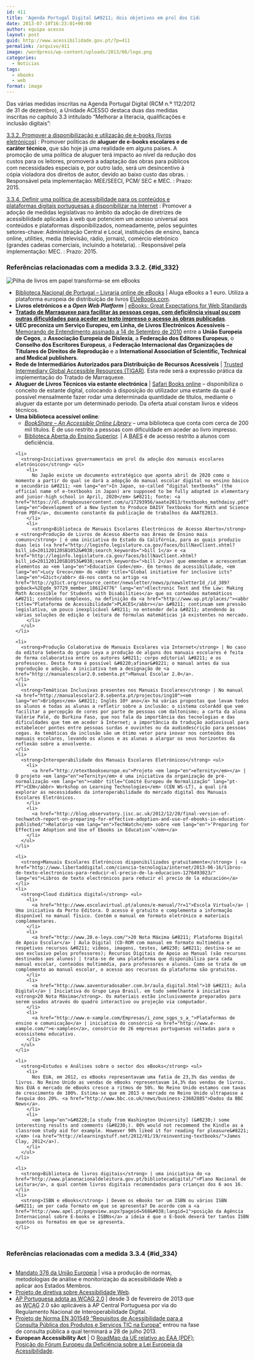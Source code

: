 ```yaml
---
id: 411
title: 'Agenda Portugal Digital &#8211; dois objetivos em prol dos Cidadãos com Necessidades Especiais'
date: 2013-07-10T16:23:01+00:00
author: equipa acesso
layout: post
guid: http://www.acessibilidade.gov.pt/?p=411
permalink: /arquivo/411
image: /wordpress/wp-content/uploads/2013/08/logo.png
categories:
  - Notícias
tags:
  - ebooks
  - web
format: image
---
```

Das várias medidas inscritas na Agenda Portugal Digital (RCM n.º 112/2012 de 31 de dezembro), a Unidade ACESSO destaca duas das medidas inscritas no capítulo 3.3 intitulado &#8220;Melhorar a literacia, qualificações e inclusão digitais&#8221;:

[3.3.2. Promover a disponibilização e utilização de e-books (livros eletrónicos)](#id_332)
:   Promover políticas de **aluguer de e-books escolares e de caráter técnico**, que são hoje já uma realidade em alguns países. A promoção de uma política de aluguer terá impacto ao nível da redução dos custos para os leitores, promoverá a adaptação das obras para públicos com necessidades especiais e, por outro lado, será um desincentivo à cópia violadora dos direitos de autor, devido ao baixo custo das obras.
:   Responsável pela implementação: MEE/SEECI, PCM/ SEC e MEC.
:   Prazo: 2015.

[3.3.4. Definir uma política de acessibilidade para os conteúdos e plataformas digitais portuguesas a disponibilizar na Internet](#id_334)
:   Promover a adoção de medidas legislativas no âmbito da adoção de diretrizes de acessibilidade aplicadas à web que potenciem um acesso universal aos conteúdos e plataformas disponibilizados, nomeadamente, pelos seguintes setores-chave: Administração Central e Local, instituições de ensino, banca online, utilities, media (televisão, rádio, jornais), comércio eletrónico (grandes cadeias comerciais, incluindo a hotelaria).
:   Responsável pela implementação: MEC.
:   Prazo: 2015.

<!--more Ler mais sobre Agenda Portugal Digital-->

### Referências relacionadas com a medida 3.3.2. {#id_332}

<img src="http://www.acessibilidade.gov.pt/wordpress/wp-content/uploads/2013/07/pilhalivros_ebooks.png" alt="Pilha de livros em papel transforma-se em eBooks" class="aligncentre size-full wp-image-452" />  


<div class="columns" style="-moz-column-count:2;-webkit-column-count:2;column-count:2;-moz-column-gap:20px;-webkit-column-gap:20px;column-gap:20px">
  <ul>
    <li>
      <a href="http://livrariaonline-ebooks.bnportugal.pt/catalog/all">Biblioteca Nacional de Portugal &#8211; Livraria online de eBooks</a> | Aluga eBooks a 1 euro. Utiliza a plataforma europeia de distribuição de livros <a href="https://euebooks.com">EUeBooks.com</a>.
    </li>
    <li>
      <strong>Livros eletrónicos e a <em lang="en">Open Web Platform</em></strong> | <a href="http://www.w3.org/2012/08/electronic-books/">eBooks: Great Expectations for Web Standards</a>
    </li>
    <li>
      <a href="http://www.acessibilidade.gov.pt/arquivo/361" title="Todo o livro que nasce digital, deve nascer acessível"><strong>Tratado de Marraquexe para facilitar às pessoas cegas, com deficiência visual ou com outras dificuldades para aceder ao texto impresso o acesso às obras publicadas</strong></a>.
    </li>
    <li>
      <strong>UEC preconiza um Serviço Europeu, em Linha, de Livros Electrónicos Acessíveis</strong> – <a href="http://www.acessibilidade.gov.pt/arquivo/634">Memorando de Entendimento assinado a 14 de Setembro de 2010</a> entre a <strong>União Europeia de Cegos</strong>, a <strong>Associação Europeia de Dislexia</strong>, a <strong>Federação dos Editores Europeus</strong>, o <strong>Conselho dos Escritores Europeus</strong>, a <strong>Federação Internacional das Organizações de Titulares de Direitos de Reprodução</strong> e a <strong lang="en" xml:lang="en">International Association of Scientific, Technical and Medical publishers</strong>.
    </li>
    <li>
      <strong>Rede de Intermediários Autorizados para Distribuição de Recursos Acessíveis</strong> | <a href="http://www.visionip.org/tigar/en/">Trusted Intermediary Global Accessible Resources (TIGAR)</a>. Esta rede será a expressão prática da implementação do Tratado de Marraquexe.
    </li>
    <li>
      <strong>Aluguer de Livros Técnicos via estante electrónica</strong> | <a href="http://www.safaribooksonline.com/">Safari Books online</a> &#8211; disponibiliza o conceito de estante digital, colocando à disposição do utilizador uma estante da qual é possível mensalmente fazer rodar uma determinada quantidade de títulos, mediante o aluguer da estante por um determinado periodo. Da oferta atual constam livros e vídeos técnicos.
    </li>
    <li>
      <strong>Uma biblioteca acessível online</strong>: <ul>
        <li>
          <a href="http://www.bookshare.org"><em lang="en">BookShare &#8211; An Accessible Online Library</em></a> &#8211; uma biblioteca que conta com cerca de 200 mil títulos. É de uso restrito a pessoas com dificuldade em aceder ao livro impresso.
        </li>
        <li>
          <a href="http://baes.up.pt/">Biblioteca Aberta do Ensino Superior</a>. | A <abbr title="Biblioteca Aberta do Ensino Superior">BAES</abbr> é de acesso restrito a alunos com deficiência.
        </li>
      </ul>
    </li>
    
    <li>
      <strong>Iniciativas governamentais em prol da adoção dos manuais escolares eletrónicos</strong> <ul>
        <li>
          No Japão existe um documento estratégico que aponta abril de 2020 como o momento a partir do qual se dará a adopção do manual escolar digital no ensino básico e secundário &#8211; <em lang="en">In Japan, so-called “digital textbooks” (the official name of e-textbooks in Japan) are supposed to be fully adopted in elementary and junior-high school in April, 2020</em> &#8211; fonte: <a href="https://dl.dropboxusercontent.com/u/17293956/aaate2013/textbooks_mathdaisy.pdf" lang="en">Development of a New System to Produce DAISY Textbooks for Math and Science from PDF</a>, documento constante da publicação de trabalhos da AAATE2013.
        </li>
        <li>
          <strong>Biblioteca de Manuais Escolares Electrónicos de Acesso Aberto</strong> e <strong>Produção de Livros de Acesso Aberto nas Àreas de Ensino mais comuns</strong> | é uma iniciativa do Estado da Califórnia, para as quais produziu duas leis (<a href="http://leginfo.legislature.ca.gov/faces/billNavClient.xhtml?bill_id=201120120SB1052&#038;search_keywords=">bill 1</a> e <a href="http://leginfo.legislature.ca.gov/faces/billNavClient.xhtml?bill_id=201120120SB1053&#038;search_keywords=">bill 2</a>) que emendam e acrescentam elementos ao <em lang="en">Education Code</em>. Em termos de acessibilidade, <em lang="en">Lucy Greco</em> do <abbr title="Global initiative for inclusive icts" lang="en">G3ict</abbr> dá-nos conta no artigo <a href="http://g3ict.org/resource_center/newsletter/news/p/newsletterId_/id_389?goback=%2Egde_97729_member_186124776" lang="en">Electronic Text and the Law: Making Math Accessible for Students with Disabilities</a> que os conteúdos matemáticos &#8211; conteúdos complexos, na definição da <a href="http://www.up.pt/places/"><abbr title="Plataforma de Acessibilidade">PLACES</abbr></a> &#8211; continuam sem pressão legislativa, um pouco inexplicável &#8211; no entender dela &#8211; atendendo às várias soluções de edição e leitura de fórmulas matemáticas já existentes no mercado.
        </li>
      </ul>
    </li>
    
    <li>
      <strong>Produção Colaborativa de Manuais Escolares via Internet</strong> | No caso da editora Sebenta do grupo Leya a produção de alguns dos manuais escolares é feita de forma colaborativa entre os autores &#8211; corpo editorial &#8211; e os professores. Desta forma é possível &#8220;afinar&#8221; o manual antes da sua reprodução e adoção. A iniciativa tem a designação de <a href="http://manualescolar2.0.sebenta.pt">Manual Escolar 2.0</a>.
    </li>
    <li>
      <strong>Temáticas Inclusivas presentes nos Manuais Escolares</strong> | No manual <a href="http://manualescolar2.0.sebenta.pt/projectos/ing10"><em lang="en">Bridges</em> &#8211; Inglês 10º ano</a> há várias propostas que levam todos os alunos e todas as alunas a refletir sobre a inclusão: o sistema colorAdd que vem facilitar a percepção de cores por parte de pessoas com daltonismo; a carta da aluna Valérie Palé, do Burkina Faso, que nos fala da importância das tecnologias e das dificuldades que tem em aceder à Internet; a importância da tradução audiovisual para estabelecer pontes entre pessoas surdas e ouvintes ou da audiodescrição para pessoas cegas. As temáticas da inclusão são um ótimo vetor para inovar nos conteúdos dos manuais escolares, levando os alunos e as alunas a alargar os seus horizontes da reflexão sobre a envolvente.
    </li>
    <li>
      <strong>Interoperabilidade dos Manuais Escolares Eletrónicos</strong> <ul>
        <li>
          <a href="http://etextbookseurope.eu">Projeto <em lang="en">eTernity</em></a> | O projeto <em lang="en">eTernity</em> é uma iniciativa da organização de pré-normalização <em lang="en"><abbr title="Comité Europeu de Normalização" lang="pt-PT">CEN</abbr> Workshop on Learning Technologies</em> (CEN WS-LT), a qual irá explorar as necessidades da interoperabilidade do mercado digital dos Manuais Escolares Eletrónicos.
        </li>
        <li>
          <a href="http://blog.observatory.jisc.ac.uk/2012/12/20/final-version-of-techwatch-report-on-preparing-for-effective-adoption-and-use-of-ebooks-in-education-published/">Relatório <em lang="en">TechWatch</em> sobre <em lang="en">‘Preparing for Effective Adoption and Use of Ebooks in Education’</em></a>
        </li>
      </ul>
    </li>
    
    <li>
      <strong>Manuais Escolares Eletrónicos disponibilizados gratuitamente</strong> | <a href="http://www.libertaddigital.com/ciencia-tecnologia/internet/2013-06-16/libros-de-texto-electronicos-para-reducir-el-precio-de-la-educacion-1276493023/" lang="es">Libros de texto electrónicos para reducir el precio de la educación</a>
    </li>
    <li>
      <strong>Cloud didática digital</strong> <ul>
        <li>
          <a href="http://www.escolavirtual.pt/alunos/e-manual/?r=1">Escola Virtual</a> | Uma iniciativa da Porto Editora. O acesso é gratuito e complementa a informação disponível no manual físico. Contém o manual em formato eletrónico e materiais complementares.
        </li>
        <li>
          <a href="http://www.20.e-leya.com/">20 Nota Máxima &#8211; Plataforma Digital de Apoio Escolar</a> | Aula Digital (CD-ROM com manual em formato multimédia e respetivos recursos &#8211; vídeos, imagens, testes, &#8230; &#8211; destina-se ao uso exclusivo pelos professores); Recursos Digitais de Apoio ao Manual (são recursos destinados aos alunos) | trata-se de uma plataforma que disponibiliza para cada manual escolar, conteúdos multimédia, para professores e alunos. Como se trata de um complemento ao manual escolar, o acesso aos recursos da plataforma são gratuitos.
        </li>
        <li>
          <a href="http://www.aaventuradosaber.com.br/aula_digital.html">10 &#8211; Aula Digital</a> | Iniciativa do Grupo Leya Brasil. em tudo semelhante à iniciativa <strong>20 Nota Máxima</strong>. Os materiais estão inclusivamente preparados para serem usados através do quadro interactivo ou projeção via computador.
        </li>
        <li>
          <a href="http://www.e-xample.com/Empresas/i_zone_sgps_s_a_">Plataformas de ensino e comunicação</a> | iniciativa do consórcio <a href="http://www.e-xample.com/">e-xamples</a>, consórcio de 26 empresas portuguesas voltadas para o ecossistema educativo.
        </li>
      </ul>
    </li>
    
    <li>
      <strong>Estudos e Análises sobre o sector dos eBooks</strong> <ul>
        <li>
          Nos EUA, em 2012, os eBooks representavam uma fatia de 23,3% das vendas de livros. No Reino Unido as vendas de eBooks representavam 14,3% das vendas de livros. Nos EUA o mercado de eBooks cresce a ritmos de 50%. No Reino Unido estamos com taxas de crescimento de 100%. Estima-se que em 2013 o mercado no Reino Unido ultrapasse a fasquia dos 20%. <a href="http://www.bbc.co.uk/news/business-23682885">Dados da BBC News</a>.
        </li>
        <li>
          <em lang="en">&#8220;[a study from Washington University] (&#8230;) some interesting results and comments (&#8230;). 80% would not recommend the Kindle as a classroom study aid for example. However 90% liked it for reading for pleasure&#8221;</em> (<a href="http://elearningstuff.net/2012/01/19/reinventing-textbooks/">James Clay, 2012</a>).
        </li>
      </ul>
    </li>
    
    <li>
      <strong>Biblioteca de livros digitais</strong> | uma iniciativa do <a href="http://www.planonacionaldeleitura.gov.pt/bibliotecadigital/">Plano Nacional de Leitura</a>, a qual contém livros digitais recomendados para crianças dos 6 aos 16.
    </li>
    <li>
      <strong>ISBN e eBooks</strong> | Devem os eBooks ter um ISBN ou vários ISBN &#8211; um por cada formato em que se apresenta? De acordo com a <a href="http://www.apel.pt/pageview.aspx?pageid=568&#038;langid=1">posição da Agência Internacional sobre E-books e ISBNs</a> a ideia é que o E-book deverá ter tantos ISBN quantos os formatos em que se apresenta.
    </li>
  </ul>
</div>

### Referências relacionadas com a medida 3.3.4 {#id_334}

<div class="columns" style="-moz-column-count:2;-webkit-column-count:2;column-count:2;-moz-column-gap:20px;-webkit-column-gap:20px;column-gap:20px">
  <ul>
    <li>
      <a href="http://www.mandate376.eu">Mandato 376 da União Europeia</a> | visa a produção de normas, metodologias de análise e monitorização da acessibilidade Web a aplicar aos Estados Membros.
    </li>
    <li>
      <a href="http://ec.europa.eu/digital-agenda/en/news/proposal-directive-european-parliament-and-council-accessibility-public-sector-bodies-websites">Projeto de diretiva sobre Acessibilidade Web</a>.
    </li>
    <li>
      <a href="http://www.acessibilidade.gov.pt/arquivo/192">AP Portuguesa adota as WCAG 2.0</a> | desde 3 de fevereiro de 2013 que as <abbr title="Web Content Accessibility Guidelines" lang="en">WCAG</abbr> 2.0 são aplicáveis à AP Central Portuguesa por via do Regulamento Nacional de Interoperabilidade Digital.
    </li>
    <li>
      <a href="http://www.etsi.org/deliver/etsi_en/301500_301599/301549/01.00.00_20/en_301549v010000c.pdf">Projeto de Norma EN 301549 &#8220;Requisitos de Acessibilidade para a Consulta Pública dos Produtos e Serviços TIC na Europa&#8221;</a> entrou na fase de consulta pública a qual terminará a 28 de julho 2013.
    </li>
    <li>
      <strong>European Accessibility Act</strong> | O <a href="http://www.google.com/url?sa=t&#038;rct=j&#038;q=&#038;esrc=s&#038;source=web&#038;cd=2&#038;ved=0CDUQFjAB&#038;url=http%3A%2F%2Fec.europa.eu%2Fgovernance%2Fimpact%2Fplanned_ia%2Fdocs%2F2012_just_025_european_accessibiliy_act_en.pdf&#038;ei=_srjUavHNsuV7AbNgoDQAw&#038;usg=AFQjCNHRZc8Cmly0wmb4YknuYbnDlrcLTA&#038;sig2=XCal2Qplfil9wPEFVd_BEw&#038;bvm=bv.48705608,d.ZGU">RoadMap da UE relativo ao EAA (PDF)</a>; <a href="http://www.edf-feph.org/Page_Generale.asp?DocID=13854&#038;thebloc=31902">Posição do Fórum Europeu da Deficiência sobre a Lei Europeia da Acessibilidade</a>.
    </li>
  </ul>
</div>